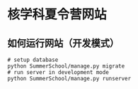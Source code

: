 # 核学科夏令营网站

## 如何运行网站（开发模式）

```
# setup database
python SummerSchool/manage.py migrate
# run server in development mode
python SummerSchool/manage.py runserver